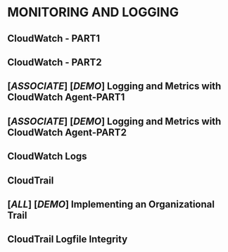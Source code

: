 # MONITORING AND LOGGING

## CloudWatch - PART1

## CloudWatch - PART2

## [_ASSOCIATE_] [_DEMO_] Logging and Metrics with CloudWatch Agent-PART1

## [_ASSOCIATE_] [_DEMO_] Logging and Metrics with CloudWatch Agent-PART2

## CloudWatch Logs

## CloudTrail

## [_ALL_] [_DEMO_] Implementing an Organizational Trail

## CloudTrail Logfile Integrity
